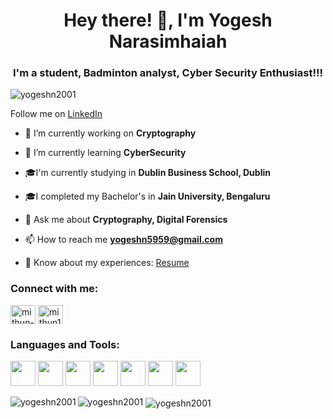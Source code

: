 
<h1 align="center">Hey there! 👋, I'm Yogesh Narasimhaiah </h1>
<h3 align="center">I'm a student, Badminton analyst, Cyber Security Enthusiast!!!</h3>

<p align="left"> <img src="https://komarev.com/ghpvc/?username=yogeshn2001&label=Profile%20views&color=0e75b6&style=flat" alt="yogeshn2001" /> </p>

Follow me on [LinkedIn](https://www.linkedin.com/in/yogesh-narasimhaiah)

- 🔭 I’m currently working on **Cryptography**

- 🌱 I’m currently learning **CyberSecurity**

-  🎓I'm currently studying in **Dublin Business School, Dublin**

- 🎓I completed my Bachelor's in **Jain University, Bengaluru**

- 💬 Ask me about **Cryptography, Digital Forensics**

- 📫 How to reach me **yogeshn5959@gmail.com**

- 📄 Know about my experiences: [Resume](https://drive.google.com/file/d/1Dv_k5xm_tCsKDD1ysY9dYZ1BuOEeInRu/view?usp=sharing)



<h3 align="left">Connect with me:</h3>
<p align="left">
<a href="https://www.linkedin.com/in/yogesh-narasimhaiah/" target="blank"><img align="center" src="https://raw.githubusercontent.com/rahuldkjain/github-profile-readme-generator/master/src/images/icons/Social/linked-in-alt.svg" alt="mithun-g-b64163191" height="30" width="40" /></a>
<a href="[https://www.hackerrank.com/mithun162001](https://x.com/YogeshN1815?t=Vl4ZggLJqHFVSxIHblCGZQ&s=09)" target="blank"><img align="center" src="https://raw.githubusercontent.com/rahuldkjain/github-profile-readme-generator/master/src/images/icons/Social/twitter.svg" alt="mithun162001" height="30" width="40" /></a>
</p>

<h3 align="left">Languages and Tools:</h3>
<p align="left"> <img src="https://www.vectorlogo.zone/logos/python/python-icon.svg" width="40px"/> <img src="https://www.vectorlogo.zone/logos/javascript/javascript-icon.svg" width="40px"/>  <img src="https://www.vectorlogo.zone/logos/w3_html5/w3_html5-icon.svg" width="40px"/> <img src="https://www.vectorlogo.zone/logos/w3_css/w3_css-official.svg" width="40px"/> <img src="https://www.vectorlogo.zone/logos/reactjs/reactjs-icon.svg" width="40px"/> <img src="https://www.vectorlogo.zone/logos/linux/linux-icon.svg" width="40px"/> <img src="https://www.vectorlogo.zone/logos/oracle/oracle-icon.svg" width="40px"/></a> </p>

<img align="left" src="https://github-readme-stats.vercel.app/api/top-langs?username=yogeshn2001&show_icons=true&locale=en&layout=compact&theme=dark" alt="yogeshn2001" />

<img src="https://github-readme-stats.vercel.app/api?username=yogeshn2001&show_icons=true&locale=en&theme=dark" alt="yogeshn2001" />

<img align="center" src="https://github-readme-streak-stats.herokuapp.com/?user=yogeshn2001&&theme=dark" alt="yogeshn2001" />
